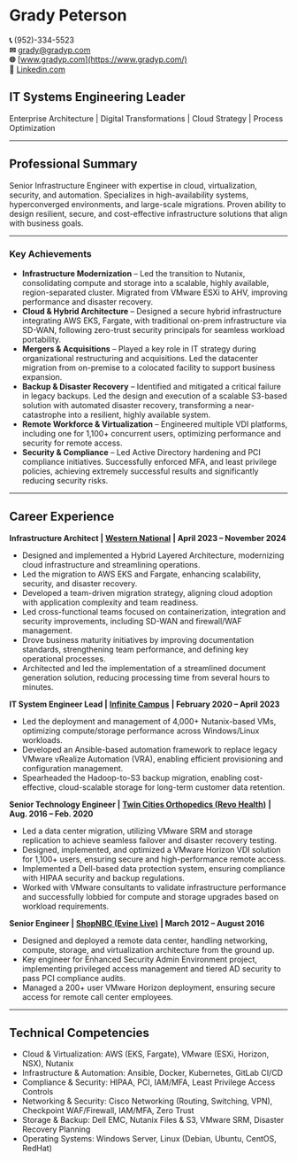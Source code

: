 # Grady Peterson  
**📞** (952)-334-5523  
**✉**  [grady@gradyp.com](mailto:grady@gradyp.com)  
**🌐** [www.gradyp.com](https://www.gradyp.com/)  
**🔗** [Linkedin.com](https://www.linkedin.com/in/gradypeterson/)  

## IT Systems Engineering Leader

Enterprise Architecture \| Digital Transformations \| Cloud Strategy \| Process Optimization

---
## Professional Summary

Senior Infrastructure Engineer with expertise in cloud, virtualization, security, and automation. Specializes in high-availability systems, hyperconverged environments, and large-scale migrations. Proven ability to design resilient, secure, and cost-effective infrastructure solutions that align with business goals.

---
### Key Achievements

- **Infrastructure Modernization** – Led the transition to Nutanix, consolidating compute and storage into a scalable, highly available, region-separated cluster. Migrated from VMware ESXi to AHV, improving performance and disaster recovery.
- **Cloud & Hybrid Architecture** – Designed a secure hybrid infrastructure integrating AWS EKS, Fargate, with traditional on-prem infrastructure via SD-WAN, following zero-trust security principals for seamless workload portability.
- **Mergers & Acquisitions** – Played a key role in IT strategy during organizational restructuring and acquisitions. Led the datacenter migration from on-premise to a colocated facility to support business expansion.
- **Backup & Disaster Recovery** – Identified and mitigated a critical failure in legacy backups. Led the design and execution of a scalable S3-based solution with automated disaster recovery, transforming a near-catastrophe into a resilient, highly available system.
- **Remote Workforce & Virtualization** – Engineered multiple VDI platforms, including one for 1,100+ concurrent users, optimizing performance and security for remote access.
- **Security & Compliance** – Led Active Directory hardening and PCI compliance initiatives. Successfully enforced MFA, and least privilege policies, achieving extremely successful results and significantly reducing security risks.

---
## Career Experience

**Infrastructure Architect \|** [**Western National**](https://wnins.com/) **\| April 2023 – November 2024**

- Designed and implemented a Hybrid Layered Architecture, modernizing cloud infrastructure and streamlining operations.
- Led the migration to AWS EKS and Fargate, enhancing scalability, security, and disaster recovery.
- Developed a team-driven migration strategy, aligning cloud adoption with application complexity and team readiness.
- Led cross-functional teams focused on containerization, integration and security improvements, including SD-WAN and firewall/WAF management.
- Drove business maturity initiatives by improving documentation standards, strengthening team performance, and defining key operational processes.
- Architected and led the implementation of a streamlined document generation solution, reducing processing time from several hours to minutes.

**IT System Engineer Lead \|** [**Infinite Campus**](https://www.infinitecampus.com/) **\| February 2020 – April 2023**
- Led the deployment and management of 4,000+ Nutanix-based VMs, optimizing compute/storage performance across Windows/Linux workloads.
- Developed an Ansible-based automation framework to replace legacy VMware vRealize Automation (VRA), enabling efficient provisioning and configuration management.
- Spearheaded the Hadoop-to-S3 backup migration, enabling cost-effective, cloud-scalable storage for long-term customer data retention.

**Senior Technology Engineer \|** [**Twin Cities Orthopedics (Revo Health)**](https://revohealth.com/) **\| Aug. 2016 – Feb. 2020**
- Led a data center migration, utilizing VMware SRM and storage replication to achieve seamless failover and disaster recovery testing.
- Designed, implemented, and optimized a VMware Horizon VDI solution for 1,100+ users, ensuring secure and high-performance remote access.
- Implemented a Dell-based data protection system, ensuring compliance with HIPAA security and backup regulations.
- Worked with VMware consultants to validate infrastructure performance and successfully lobbied for compute and storage upgrades based on workload requirements.

**Senior Engineer \|** [**ShopNBC (Evine Live)**](https://www.shophq.com/) **\| March 2012 – August 2016**
- Designed and deployed a remote data center, handling networking, compute, storage, and virtualization architecture from the ground up.
- Key engineer for Enhanced Security Admin Environment project, implementing privileged access management and tiered AD security to pass PCI compliance audits.
- Managed a 200+ user VMware Horizon deployment, ensuring secure access for remote call center employees.

---
## Technical Competencies

- Cloud & Virtualization: AWS (EKS, Fargate), VMware (ESXi, Horizon, NSX), Nutanix
- Infrastructure & Automation: Ansible, Docker, Kubernetes, GitLab CI/CD
- Compliance & Security: HIPAA, PCI, IAM/MFA, Least Privilege Access Controls
- Networking & Security: Cisco Networking (Routing, Switching, VPN), Checkpoint WAF/Firewall, IAM/MFA, Zero Trust
- Storage & Backup: Dell EMC, Nutanix Files & S3, VMware SRM, Disaster Recovery Planning
- Operating Systems: Windows Server, Linux (Debian, Ubuntu, CentOS, RedHat)